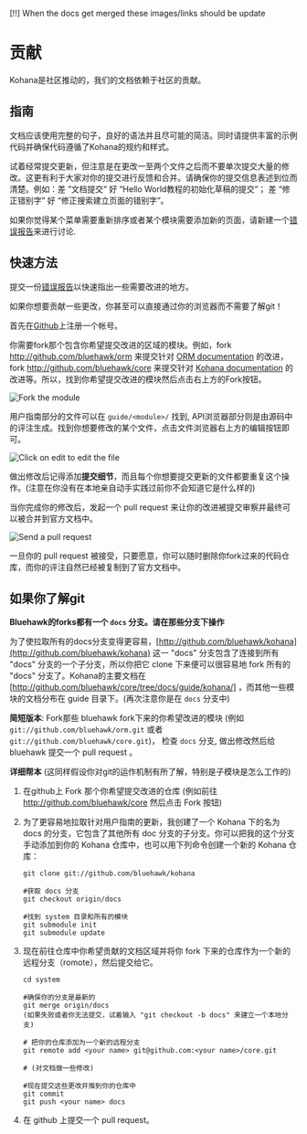 [!!]  When the docs get merged these images/links should be update


# 贡献

Kohana是社区推动的，我们的文档依赖于社区的贡献。

## 指南

文档应该使用完整的句子，良好的语法并且尽可能的简洁。同时请提供丰富的示例代码并确保代码遵循了Kohana的规约和样式。

试着经常提交更新，但注意是在更改一至两个文件之后而不要单次提交大量的修改。这更有利于大家对你的提交进行反馈和合并。请确保你的提交信息表述到位而清楚。例如：差 ”文档提交“ 好 “Hello World教程的初始化草稿的提交”； 差 “修正错别字” 好 “修正搜索建立页面的错别字”。

如果你觉得某个菜单需要重新排序或者某个模块需要添加新的页面，请新建一个[错误报告](http://dev.kohanaframework.org/projects/userguide3/issues/new)来进行讨论.

## 快速方法

提交一份[错误报告](http://dev.kohanaframework.org/projects/userguide3/issues/new)以快速指出一些需要改进的地方。

如果你想要贡献一些更改，你甚至可以直接通过你的浏览器而不需要了解git！

首先在[Github](https://github.com/signup/free)上注册一个帐号。

你需要fork那个包含你希望提交改进的区域的模块。例如，fork <http://github.com/bluehawk/orm> 来提交针对 [ORM documentation](../orm) 的改进，fork <http://github.com/bluehawk/core> 来提交针对 [Kohana documentation](../kohana) 的改进等。所以，找到你希望提交改进的模块然后点击右上方的Fork按钮。

![Fork the module](contrib-github-fork.png)

用户指南部分的文件可以在 `guide/<module>/` 找到, API浏览器部分则是由源码中的评注生成。找到你想要修改的某个文件，点击文件浏览器右上方的编辑按钮即可。

![Click on edit to edit the file](contrib-github-edit.png)

做出修改后记得添加**提交细节**，而且每个你想要提交更新的文件都要重复这个操作。(注意在你没有在本地亲自动手实践过前你不会知道它是什么样的)

当你完成你的修改后，发起一个 pull request 来让你的改进被提交审察并最终可以被合并到官方文档中。

![Send a pull request](contrib-github-pull.png)

一旦你的 pull request 被接受，只要愿意，你可以随时删除你fork过来的代码仓库，而你的评注自然已经被复制到了官方文档中。

## 如果你了解git

**Bluehawk的forks都有一个 `docs` 分支。请在那些分支下操作**

为了使拉取所有的docs分支变得更容易，[http://github.com/bluehawk/kohana](http://github.com/bluehawk/kohana) 这一 "docs" 分支包含了连接到所有 "docs" 分支的一个子分支，所以你把它 clone 下来便可以很容易地 fork 所有的 "docs" 分支了。Kohana的主要文档在 [http://github.com/bluehawk/core/tree/docs/guide/kohana/] ，而其他一些模块的文档分布在 guide 目录下。(再次注意你是在 `docs` 分支中)

**简短版本**: Fork那些 bluehawk fork下来的你希望改进的模块 (例如 `git://github.com/bluehawk/orm.git` 或者 `git://github.com/bluehawk/core.git`)， 检查 `docs` 分支, 做出修改然后给 bluehawk 提交一个 pull request 。

**详细帮本**  (这同样假设你对git的运作机制有所了解，特别是子模块是怎么工作的)

 1. 在github上 Fork 那个你希望提交改进的仓库 (例如前往 http://github.com/bluehawk/core 然后点击 Fork 按钮)

 1. 为了更容易地拉取针对用户指南的更新，我创建了一个 Kohana 下的名为 docs 的分支，它包含了其他所有 doc 分支的子分支。你可以把我的这个分支手动添加到你的 Kohana 仓库中，也可以用下列命令创建一个新的 Kohana 仓库：
	
		git clone git://github.com/bluehawk/kohana
		
		#获取 docs 分支
		git checkout origin/docs
		
		#找到 system 目录和所有的模块
		git submodule init
		git submodule update

 1. 现在前往仓库中你希望贡献的文档区域并将你 fork 下来的仓库作为一个新的远程分支（romote），然后提交给它。
 
		cd system
		
		#确保你的分支是最新的
		git merge origin/docs
		(如果失败或者你无法提交，试着输入 "git checkout -b docs" 来建立一个本地分支)
		
		# 把你的仓库添加为一个新的远程分支
		git remote add <your name> git@github.com:<your name>/core.git
		
		# (对文档做一些修改)
		
		#现在提交这些更改并推到你的仓库中
		git commit
		git push <your name> docs

 1. 在 github 上提交一个 pull request。